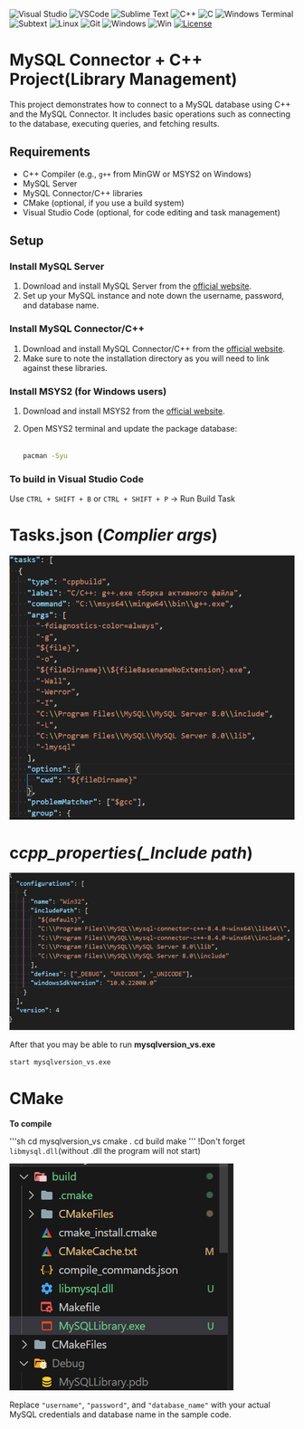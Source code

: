 ![Visual Studio](https://img.shields.io/badge/Visual%20Studio-5C2D91.svg?style=for-the-badge&logo=visual-studio&logoColor=white)
![VSCode](https://img.shields.io/badge/Vscode-007ACC?style=for-the-badge&logo=visualstudiocode&logoColor=white)
![Sublime Text](https://img.shields.io/badge/sublime_text-%23575757.svg?style=for-the-badge&logo=sublime-text&logoColor=important)
![C++](https://img.shields.io/badge/c++-%2300599C.svg?style=for-the-badge&logo=c%2B%2B&logoColor=white)
![C](https://img.shields.io/badge/c-%2300599C.svg?style=for-the-badge&logo=c&logoColor=white)
![Windows Terminal](https://img.shields.io/badge/Windows%20Terminal-%234D4D4D.svg?style=for-the-badge&logo=windows-terminal&logoColor=white)
![Subtext](https://img.shields.io/badge/sublime%20text-%23FF9800.svg?&style=for-the-badge&logo=sublime%20text&logoColor=black)
![Linux](https://img.shields.io/badge/Linux-FCC624?style=for-the-badge&logo=linux&logoColor=black)
![Git](https://img.shields.io/badge/git-%23F05033.svg?style=for-the-badge&logo=git&logoColor=white)
![Windows](https://img.shields.io/badge/github-%23121011.svg?style=for-the-badge&logo=github&logoColor=white)
![Win](https://img.shields.io/badge/Windows-0078D6?style=for-the-badge&logo=windows&logoColor=white")
[![License](https://img.shields.io/badge/License-MIT-yellow.svg)](https://opensource.org/licenses/MIT)

# MySQL Connector + C++ Project(Library Management)

This project demonstrates how to connect to a MySQL database using C++ and the MySQL Connector. It includes basic operations such as connecting to the database, executing queries, and fetching results.

## Requirements

- C++ Compiler (e.g., `g++` from MinGW or MSYS2 on Windows)
- MySQL Server
- MySQL Connector/C++ libraries
- CMake (optional, if you use a build system)
- Visual Studio Code (optional, for code editing and task management)

## Setup

### Install MySQL Server

1. Download and install MySQL Server from the [official website](https://dev.mysql.com/downloads/mysql/).
2. Set up your MySQL instance and note down the username, password, and database name.

### Install MySQL Connector/C++

1. Download and install MySQL Connector/C++ from the [official website](https://dev.mysql.com/downloads/connector/cpp/).
2. Make sure to note the installation directory as you will need to link against these libraries.

### Install MSYS2 (for Windows users)

1. Download and install MSYS2 from the [official website](https://www.msys2.org/).
2. Open MSYS2 terminal and update the package database:

   ```sh

   pacman -Syu

   ```

### To build in Visual Studio Code

Use `CTRL + SHIFT + B` or `CTRL + SHIFT + P` -> Run Build Task

# Tasks.json (_Complier args_)

![Tasks.json](image.png)

# c*cpp_properties(\_Include path*)

![C_CPP_Properties](image-1.png)

After that you may be able to run **mysqlversion_vs.exe**

```sh
start mysqlversion_vs.exe
```

# CMake

**To compile**

'''sh
cd mysqlversion_vs
cmake .
cd build
make
'''
!Don't forget `libmysql.dll`(without .dll the program will not start)

![alt text](image-2.png)

Replace `"username"`, `"password"`, and `"database_name"` with your actual MySQL credentials and database name in the sample code.
